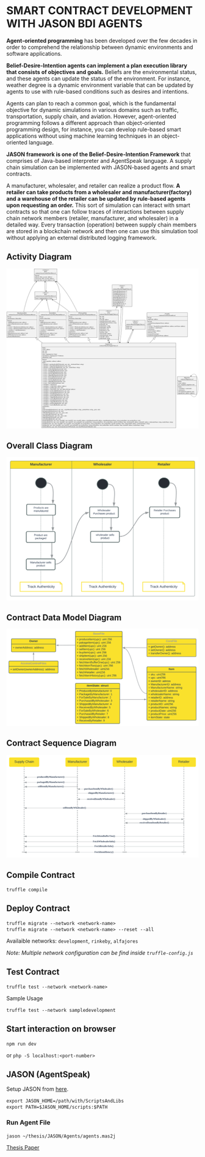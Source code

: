 # SMART CONTRACT DEVELOPMENT WITH JASON BDI AGENTS
**Agent-oriented programming** has been developed over the few decades in order to comprehend the relationship between dynamic environments and software applications. 

**Belief-Desire-Intention agents can implement a plan execution library that consists of objectives and goals.** Beliefs are the environmental status, and these agents can update the status of the environment. For instance, weather degree is a dynamic environment variable that can be updated by agents to use with rule-based conditions such as desires and intentions. 

Agents can plan to reach a common goal, which is the fundamental objective for dynamic simulations in various domains such as traffic, transportation, supply chain, and aviation. However, agent-oriented programming follows a different approach than object-oriented programming design, for instance, you can develop rule-based smart applications without using machine learning techniques in an object-oriented language. 

**JASON framework is one of the Belief-Desire-Intention Framework** that comprises of Java-based interpreter and AgentSpeak language. A supply chain simulation can be implemented with JASON-based agents and smart contracts. 

A manufacturer, wholesaler, and retailer can realize a product flow. **A retailer can take products from a wholesaler and manufacturer(factory) and a warehouse of the retailer can be updated by rule-based agents upon requesting an order.** This sort of simulation can interact with smart contracts so that one can follow traces of interactions between supply chain network members (retailer, manufacturer, and wholesaler) in a detailed way. Every transaction (operation) between supply chain members are stored in a blockchain network and then one can use this simulation tool without applying an external distributed logging framework.

## Activity Diagram 
<img src="Diagrams/OverallClassDiagram.svg" alt="Overall Class Diagram"/>

## Overall Class Diagram
<img src="Diagrams/Activity Diagram.svg" alt="Activity Diagram"/>

## Contract Data Model Diagram
<img src="Diagrams/Data Model diagram.svg" alt="Contract Data Model Diagram"/>

## Contract Sequence Diagram
<img src="Diagrams/Sequence diagram.svg" alt="Contract Sequence Diagram"/>

## Compile Contract
```
truffle compile
```

## Deploy Contract
```
truffle migrate --network <network-name>
truffle migrate --network <network-name> --reset --all
```
Availaible networks: `development`, `rinkeby`,  `alfajores`

*Note: Multiple network configuration can be find inside `truffle-config.js`*
## Test Contract
```
truffle test --network <network-name>
```

Sample Usage

```
truffle test --network sampledevelopment
```

## Start interaction on browser
```
npm run dev
```
or `php -S localhost:<port-number>`

## JASON (AgentSpeak)
Setup JASON from [here](http://jason.sourceforge.net/mini-tutorial/getting-started/shell-based.html).
```
export JASON_HOME=/path/with/ScriptsAndLibs
export PATH=$JASON_HOME/scripts:$PATH
```
### Run Agent File
```
jason ~/thesis/JASON/Agents/agents.mas2j
```

[Thesis Paper](https://www.overleaf.com/project/62dfc9e6c07bbf02dc82519e)